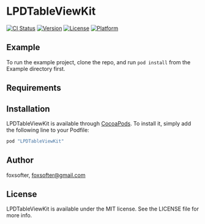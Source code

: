 # LPDTableViewKit

[![CI Status](https://travis-ci.org/LPD-iOS/lpd-tableview-kit.svg?branch=master)](https://travis-ci.org/LPD-iOS/lpd-tableview-kit)
[![Version](https://img.shields.io/cocoapods/v/LPDTableViewKit.svg?style=flat)](http://cocoapods.org/pods/LPDTableViewKit)
[![License](https://img.shields.io/cocoapods/l/LPDTableViewKit.svg?style=flat)](http://cocoapods.org/pods/LPDTableViewKit)
[![Platform](https://img.shields.io/cocoapods/p/LPDTableViewKit.svg?style=flat)](http://cocoapods.org/pods/LPDTableViewKit)

## Example

To run the example project, clone the repo, and run `pod install` from the Example directory first.

## Requirements

## Installation

LPDTableViewKit is available through [CocoaPods](http://cocoapods.org). To install
it, simply add the following line to your Podfile:

```ruby
pod "LPDTableViewKit"
```

## Author

foxsofter, foxsofter@gmail.com

## License

LPDTableViewKit is available under the MIT license. See the LICENSE file for more info.
